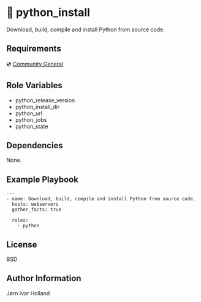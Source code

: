 🐍 python\_install
==================

Download, build, compile and install Python from source code.

Requirements
------------

💿 [Community General](https://galaxy.ansible.com/community/general)

Role Variables
--------------

- python\_release\_version
- python\_install\_dir
- python\_url
- python\_jobs
- python\_state

Dependencies
------------

None.

Example Playbook
----------------

    ---
    - name: Download, build, compile and install Python from source code.
      hosts: webservers
      gather_facts: true

      roles:
        - python

License
-------

BSD

Author Information
------------------

Jørn Ivar Holland
